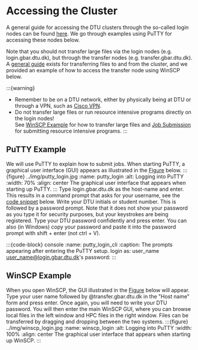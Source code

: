 # Accessing the Cluster

A general guide for accessing the DTU clusters through the so-called login nodes can be found [here](https://www.hpc.dtu.dk/?page_id=2501). We go through examples using PuTTY for accessing these nodes below.

Note that you should not transfer large files via the login nodes (e.g. login.gbar.dtu.dk), but through the transfer nodes (e.g. transfer.gbar.dtu.dk). A [general guide](https://www.hpc.dtu.dk/?page_id=4377) exists for transferring files to and from the cluster, and we provided an example of how to access the transfer node using WinSCP below. 

:::{warning}
- Remember to be on a DTU network, either by physically being at DTU or through a VPN, such as [Cisco VPN](https://itswiki.compute.dtu.dk/index.php/Cisco_VPN).
- Do not transfer large files or run resource intensive programs directly on the login nodes!<br>
See [WinSCP Example](#winscp-example) for how to transfer large files and [Job Submission](submitting_a_job.md) for submitting resource intensive programs.
:::

## PuTTY Example

We will use PuTTY to explain how to submit jobs. When starting PuTTY, a graphical user interface (GUI) appears as illustrated in the [Figure](putty_login) below.
:::{figure} ../img/putty_login.jpg 
:name: putty_login
:alt: Logging into PuTTY
:width: 70% 
:align: center
The graphical user interface that appears when starting up PuTTY. 
:::
Type login.gbar.dtu.dk as the host-name and enter. This results in a command prompt that asks for your username, see the [code snippet](putty_login_cli) below. Write your DTU initials or student number. This is followed by a password prompt. Note that it does not show your password as you type it for security purposes, but your keystrokes are being registered. Type your DTU password confidently and press enter. You can also (in Windows) copy your password and paste it into the password prompt with shift + enter (not ctrl + V).


:::{code-block} console
:name: putty_login_cli
:caption: The prompts appearing after entering the PuTTY setup. 
login as: user_name
user_name@login.gbar.dtu.dk's password:
:::


## WinSCP Example

When you open WinSCP, the GUI illustrated in the [Figure](winscp_login) below will appear. Type your user name followed by @transfer.gbar.dtu.dk in the "Host name" form and press enter. Once again, you will need to write your DTU password. You will then enter the main WinSCP GUI, where you can browse local files in the left window and HPC files in the right window. Files can be transferred by dragging and dropping between the two systems.
:::{figure} ../img/winscp_login.jpg 
:name: winscp_login
:alt: Logging into PuTTY
:width: 100% 
:align: center
The graphical user interface that appears when starting up WinSCP. 
:::